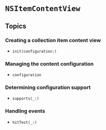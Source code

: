 # ``NSItemContentView``

## Topics

### Creating a collection item content view

- ``init(configuration:)``

### Managing the content configuration

- ``configuration``

### Determining configuration support

- ``supports(_:)``

### Handling events

- ``hitTest(_:)``
